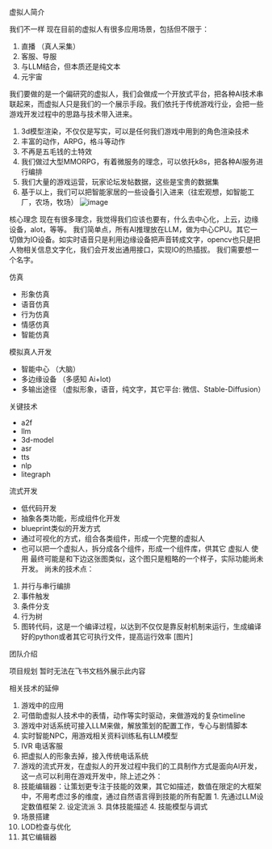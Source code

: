 虚拟人简介

我们不一样
现在目前的虚拟人有很多应用场景，包括但不限于：
1. 直播 （真人采集）
2. 客服、导服
3. 与LLM结合，但本质还是纯文本
4. 元宇宙

我们要做的是一个偏研究的虚拟人，我们会做成一个开放式平台，把各种AI技术串联起来，而虚拟人只是我们的一个展示手段。我们依托于传统游戏行业，会把一些游戏开发过程中的思路与技术带入进来。
1. 3d模型渲染，不仅仅是写实，可以是任何我们游戏中用到的角色渲染技术
2. 丰富的动作，ARPG，格斗等动作
3. 不再是五毛钱的土特效
4. 我们做过大型MMORPG，有着微服务的理念，可以依托k8s，把各种AI服务进行编排
5. 我们大量的游戏运营，玩家论坛发帖数据，这些是宝贵的数据集
6. 基于以上，我们可以把智能家居的一些设备引入进来（往宏观想，如智能工厂，农场，牧场）
   ![image](https://github.com/czzws/.github/assets/1317911/ef711e5d-47d5-4bf5-8087-6ae9e1f0f24a)


核心理念
现在有很多理念，我觉得我们应该也要有，什么去中心化，上云，边缘设备，alot，等等。
我们简单点，所有AI推理放在LLM，做为中心CPU。其它一切做为IO设备。如实时语音只是利用边缘设备把声音转成文字，opencv也只是把人物相关信息文字化，我们会开发出通用接口，实现IO的热插拔。
我们需要想一个名字。

仿真

- 形象仿真
- 语音仿真
- 行为仿真
- 情感仿真
- 智能仿真

模拟真人开发

- 智能中心 （大脑）
- 多边缘设备 （多感知 Ai+lot)
- 多输出途径 （虚拟形象，语音，纯文字，其它平台: 微信、Stable-Diffusion）

关键技术

- a2f
- llm
- 3d-model
- asr
- tts
- nlp
- litegraph

流式开发

- 低代码开发
- 抽象各类功能，形成组件化开发
- blueprint类似的开发方式
- 通过可视化的方式，组合各类组件，形成一个完整的虚拟人
- 也可以把一个虚拟人，拆分成各个组件，形成一个组件库，供其它 虚拟人 使用
最终可能是和下边这张图类似，这个图只是粗略的一个样子，实际功能尚未开发。
尚未的技术点：
1. 并行与串行编排
2. 事件触发
3. 条件分支
4. 行为树
5. 图转代码，这是一个编译过程，以达到不仅仅是靠反射机制来运行，生成编译好的python或者其它可执行文件，提高运行效率
[图片]

团队介绍

项目规划
暂时无法在飞书文档外展示此内容


相关技术的延伸

1. 游戏中的应用
  1. 可借助虚拟人技术中的表情，动作等实时驱动，来做游戏的复杂timeline
  2. 游戏中对话系统可接入LLM来做，解放策划的配置工作，专心与剧情脚本
  3. 实时智能NPC，用游戏相关资料训练私有LLM模型
2. IVR 电话客服
  1. 把虚拟人的形象去掉，接入传统电话系统 
3. 游戏的流式开发，在虚拟人的开发过程中我们的工具制作方式是面向AI开发，这一点可以利用在游戏开发中，除上述之外：
  1. 技能编辑器：让策划更专注于技能的效果，其它如描述，数值在限定的大框架中，不用考虑过多的维度，通过自然语言得到技能的所有配置
    1. 先通过LLM设定数值框架
    2. 设定流派
    3. 具体技能描述
    4. 技能模型与调式
  2. 场景搭建
  3. LOD检查与优化
  4. 其它编辑器
  
